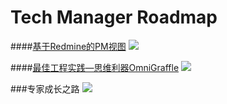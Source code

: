 # Tech Manager Roadmap

####[基于Redmine的PM视图](http://www.jianshu.com/p/cd7a12fa09bb)
![](https://github.com/zijingshanke/TechRoad/blob/master/Redmine/IMG_1817.jpg)

####[最佳工程实践—思维利器OmniGraffle](http://www.jianshu.com/p/ccc8d64c7202)
![](https://github.com/zijingshanke/TechRoad/blob/master/%E6%9C%80%E4%BD%B3%E5%B7%A5%E7%A8%8B%E5%AE%9E%E8%B7%B5%EF%BC%8DGraffle/QQ20160102-9%402x.png)

###专家成长之路
![](https://github.com/zijingshanke/TechRoad/blob/master/Expert%20RoadMap/ExpertCN/%E6%A6%82%E5%BF%B5%EF%BC%8D%E4%B8%93%E5%AE%B6.png)
